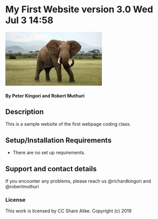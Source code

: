 # My First Website version 3.0 Wed Jul 3 14:58
![](images/elephant.jpg)
#### By **Peter Kingori and Robert Muthuri**
## Description
This is a sample website of the first webpage coding class.

## Setup/Installation Requirements
* There are no set up requirements.

## Support and contact details
If you encounter any problems, please reach us @richardkingori and @robertmuthuri

### License
This work is licensed by CC Share Alike.
Copyright (c) 2019
